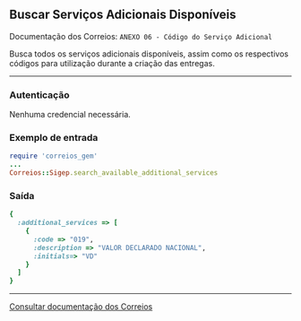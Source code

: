 ## Buscar Serviços Adicionais Disponíveis

Documentação dos Correios: `ANEXO 06 - Código do Serviço Adicional`

Busca todos os serviços adicionais disponíveis, assim como os respectivos códigos para utilização durante a criação das entregas.

---

### Autenticação
Nenhuma credencial necessária.

### Exemplo de entrada

```ruby
require 'correios_gem'
...
Correios::Sigep.search_available_additional_services
```

### Saída

```ruby
{
  :additional_services => [
    {
      :code => "019",
      :description => "VALOR DECLARADO NACIONAL",
      :initials=> "VD"
    }
  ]
}
```

---

[Consultar documentação dos Correios](CORREIOS_DOCUMENT.pdf)
